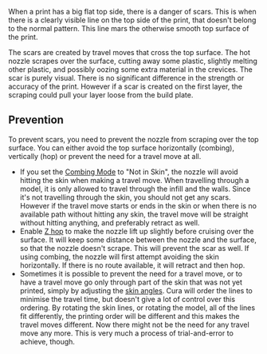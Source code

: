 When a print has a big flat top side, there is a danger of scars. This is when there is a clearly visible line on the top side of the print, that doesn't belong to the normal pattern. This line mars the otherwise smooth top surface of the print.

The scars are created by travel moves that cross the top surface. The hot nozzle scrapes over the surface, cutting away some plastic, slightly melting other plastic, and possibly oozing some extra material in the crevices. The scar is purely visual. There is no significant difference in the strength or accuracy of the print. However if a scar is created on the first layer, the scraping could pull your layer loose from the build plate.

Prevention
----
To prevent scars, you need to prevent the nozzle from scraping over the top surface. You can either avoid the top surface horizontally (combing), vertically (hop) or prevent the need for a travel move at all.
* If you set the [Combing Mode](../travel/retraction_combing.md) to "Not in Skin", the nozzle will avoid hitting the skin when making a travel move. When travelling through a model, it is only allowed to travel through the infill and the walls. Since it's not travelling through the skin, you should not get any scars. However if the travel move starts or ends in the skin or when there is no available path without hitting any skin, the travel move will be straight without hitting anything, and preferably retract as well.
* Enable [Z hop](../travel/retraction_hop_enabled.md) to make the nozzle lift up slightly before cruising over the surface. It will keep some distance between the nozzle and the surface, so that the nozzle doesn't scrape. This will prevent the scar as well. If using combing, the nozzle will first attempt avoiding the skin horizontally. If there is no route available, it will retract and then hop.
* Sometimes it is possible to prevent the need for a travel move, or to have a travel move go only through part of the skin that was not yet printed, simply by adjusting the [skin angles](../shell/skin_angles.md). Cura will order the lines to minimise the travel time, but doesn't give a lot of control over this ordering. By rotating the skin lines, or rotating the model, all of the lines fit differently, the printing order will be different and this makes the travel moves different. Now there might not be the need for any travel move any more. This is very much a process of trial-and-error to achieve, though.